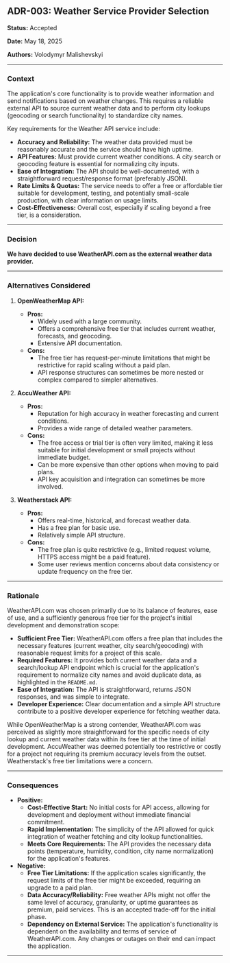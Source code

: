 ## ADR-003: Weather Service Provider Selection

**Status:** Accepted

**Date:** May 18, 2025

**Authors:** Volodymyr Malishevskyi

---

### Context

The application's core functionality is to provide weather information and send notifications based on weather changes. This requires a reliable external API to source current weather data and to perform city lookups (geocoding or search functionality) to standardize city names.

Key requirements for the Weather API service include:

- **Accuracy and Reliability:** The weather data provided must be reasonably accurate and the service should have high uptime.
- **API Features:** Must provide current weather conditions. A city search or geocoding feature is essential for normalizing city inputs.
- **Ease of Integration:** The API should be well-documented, with a straightforward request/response format (preferably JSON).
- **Rate Limits & Quotas:** The service needs to offer a free or affordable tier suitable for development, testing, and potentially small-scale production, with clear information on usage limits.
- **Cost-Effectiveness:** Overall cost, especially if scaling beyond a free tier, is a consideration.

---

### Decision

**We have decided to use WeatherAPI.com as the external weather data provider.**

---

### Alternatives Considered

1.  **OpenWeatherMap API:**

    - **Pros:**
      - Widely used with a large community.
      - Offers a comprehensive free tier that includes current weather, forecasts, and geocoding.
      - Extensive API documentation.
    - **Cons:**
      - The free tier has request-per-minute limitations that might be restrictive for rapid scaling without a paid plan.
      - API response structures can sometimes be more nested or complex compared to simpler alternatives.

2.  **AccuWeather API:**

    - **Pros:**
      - Reputation for high accuracy in weather forecasting and current conditions.
      - Provides a wide range of detailed weather parameters.
    - **Cons:**
      - The free access or trial tier is often very limited, making it less suitable for initial development or small projects without immediate budget.
      - Can be more expensive than other options when moving to paid plans.
      - API key acquisition and integration can sometimes be more involved.

3.  **Weatherstack API:**
    - **Pros:**
      - Offers real-time, historical, and forecast weather data.
      - Has a free plan for basic use.
      - Relatively simple API structure.
    - **Cons:**
      - The free plan is quite restrictive (e.g., limited request volume, HTTPS access might be a paid feature).
      - Some user reviews mention concerns about data consistency or update frequency on the free tier.

---

### Rationale

WeatherAPI.com was chosen primarily due to its balance of features, ease of use, and a sufficiently generous free tier for the project's initial development and demonstration scope:

- **Sufficient Free Tier:** WeatherAPI.com offers a free plan that includes the necessary features (current weather, city search/geocoding) with reasonable request limits for a project of this scale.
- **Required Features:** It provides both current weather data and a search/lookup API endpoint which is crucial for the application's requirement to normalize city names and avoid duplicate data, as highlighted in the `README.md`.
- **Ease of Integration:** The API is straightforward, returns JSON responses, and was simple to integrate.
- **Developer Experience:** Clear documentation and a simple API structure contribute to a positive developer experience for fetching weather data.

While OpenWeatherMap is a strong contender, WeatherAPI.com was perceived as slightly more straightforward for the specific needs of city lookup and current weather data within its free tier at the time of initial development. AccuWeather was deemed potentially too restrictive or costly for a project not requiring its premium accuracy levels from the outset. Weatherstack's free tier limitations were a concern.

---

### Consequences

- **Positive:**
  - **Cost-Effective Start:** No initial costs for API access, allowing for development and deployment without immediate financial commitment.
  - **Rapid Implementation:** The simplicity of the API allowed for quick integration of weather fetching and city lookup functionalities.
  - **Meets Core Requirements:** The API provides the necessary data points (temperature, humidity, condition, city name normalization) for the application's features.
- **Negative:**
  - **Free Tier Limitations:** If the application scales significantly, the request limits of the free tier might be exceeded, requiring an upgrade to a paid plan.
  - **Data Accuracy/Reliability:** Free weather APIs might not offer the same level of accuracy, granularity, or uptime guarantees as premium, paid services. This is an accepted trade-off for the initial phase.
  - **Dependency on External Service:** The application's functionality is dependent on the availability and terms of service of WeatherAPI.com. Any changes or outages on their end can impact the application.

---
